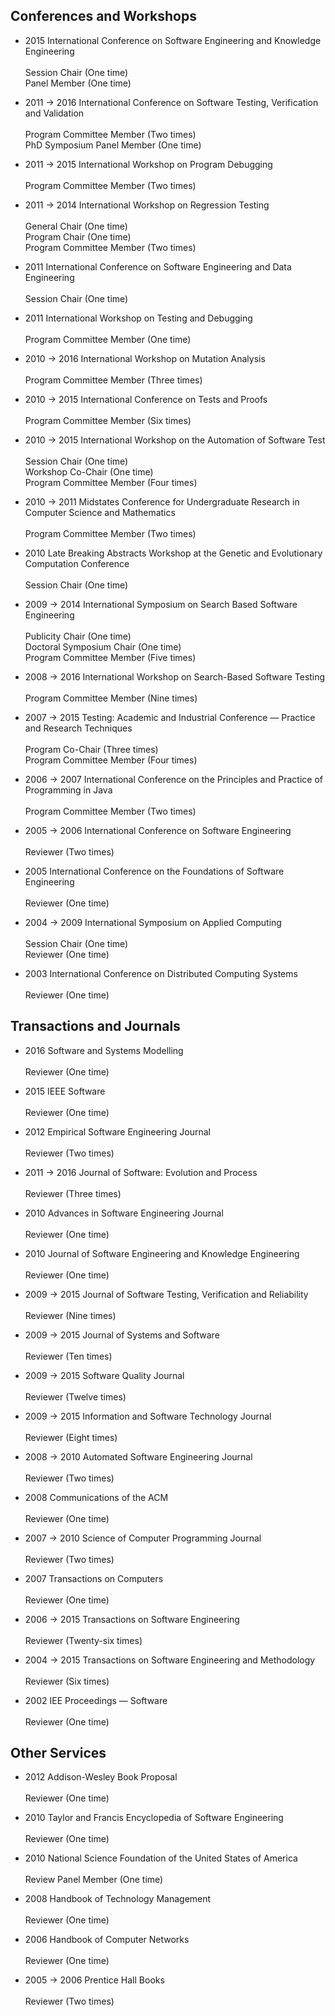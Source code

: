 ## Conferences and Workshops

<ul class="fa-ul">
<li><i class="fa-li fa fa-superpowers fa-lg"></i><div class="major"> 2015 International Conference on Software Engineering and Knowledge Engineering </div>
<br>  Session Chair (One time)
<br>  Panel Member (One time)
<p>
<li><i class="fa-li fa fa-superpowers fa-lg"></i><div class="major"> 2011 →  2016 International Conference on Software Testing, Verification and Validation </div>
<br>  Program Committee Member (Two times)
<br>  PhD Symposium Panel Member (One time)
<p>
<li><i class="fa-li fa fa-superpowers fa-lg"></i><div class="major"> 2011 →  2015 International Workshop on Program Debugging </div>
<br> Program Committee Member (Two times)
<p>
<li><i class="fa-li fa fa-superpowers fa-lg"></i><div class="major"> 2011 →  2014 International Workshop on Regression Testing </div>
<br>  General Chair (One time)
<br>  Program Chair (One time)
<br>  Program Committee Member (Two times)
<p>
<li><i class="fa-li fa fa-superpowers fa-lg"></i><div class="major"> 2011 International Conference on Software Engineering and Data Engineering </div>
<br> Session Chair (One time)
<p>
<li><i class="fa-li fa fa-superpowers fa-lg"></i><div class="major"> 2011 International Workshop on Testing and Debugging </div>
<br> Program Committee Member (One time)
<p>
<li><i class="fa-li fa fa-superpowers fa-lg"></i><div class="major"> 2010 →  2016 International Workshop on Mutation Analysis </div>
<br> Program  Committee Member (Three times)
<p>
<li><i class="fa-li fa fa-superpowers fa-lg"></i><div class="major"> 2010 →  2015 International Conference on Tests and Proofs </div>
<br> Program  Committee Member (Six times)
<p>
<li><i class="fa-li fa fa-superpowers fa-lg"></i><div class="major"> 2010 →  2015 International Workshop on the Automation of Software Test </div>
<br>  Session Chair (One time)
<br>  Workshop Co-Chair (One time)
<br>  Program Committee Member (Four times)
<p>
<li><i class="fa-li fa fa-superpowers fa-lg"></i><div class="major"> 2010 →  2011 Midstates Conference for Undergraduate Research in Computer Science and Mathematics </div>
<br> Program Committee Member (Two times)
<p>
<li><i class="fa-li fa fa-superpowers fa-lg"></i><div class="major"> 2010 Late Breaking Abstracts Workshop at the Genetic and Evolutionary Computation Conference </div>
<br> Session Chair (One time)
<p>
<li><i class="fa-li fa fa-superpowers fa-lg"></i><div class="major"> 2009 →  2014 International Symposium on Search Based Software Engineering </div>
<br>  Publicity Chair (One time)
<br>  Doctoral Symposium Chair (One time)
<br>  Program Committee Member (Five times)
<p>
<li><i class="fa-li fa fa-superpowers fa-lg"></i><div class="major"> 2008 →  2016 International Workshop on Search-Based Software Testing </div>
<br> Program  Committee Member (Nine times)
<p>
<li><i class="fa-li fa fa-superpowers fa-lg"></i><div class="major"> 2007 →  2015 Testing: Academic and Industrial Conference &mdash; Practice and Research Techniques </div>
<br>  Program Co-Chair (Three times)
<br>  Program Committee Member (Four times)
<p>
<li><i class="fa-li fa fa-superpowers fa-lg"></i><div class="major"> 2006 →  2007 International Conference on the Principles and Practice of Programming in Java </div>
<br> Program  Committee Member (Two times)
<p>
<li><i class="fa-li fa fa-superpowers fa-lg"></i><div class="major"> 2005 →  2006 International Conference on Software Engineering </div>
<br> Reviewer (Two times)
<p>
<li><i class="fa-li fa fa-superpowers fa-lg"></i><div class="major"> 2005 International Conference on the Foundations of Software Engineering </div>
<br> Reviewer (One time)
<p>
<li><i class="fa-li fa fa-superpowers fa-lg"></i><div class="major"> 2004 →  2009 International Symposium on Applied Computing </div>
<br>  Session Chair (One time)
<br>  Reviewer (One time)
<p>
<li><i class="fa-li fa fa-superpowers fa-lg"></i><div class="major"> 2003 International Conference on Distributed Computing Systems </div>
<br> Reviewer (One time)
<p>
</ul>

## Transactions and Journals

<ul class="fa-ul">
<li><i class="fa-li fa fa-superpowers fa-lg"></i><div class="major"> 2016 Software and Systems Modelling </div>
<br> Reviewer (One time)
<p>
<li><i class="fa-li fa fa-superpowers fa-lg"></i><div class="major"> 2015 IEEE Software </div>
<br> Reviewer (One time)
<p>
<li><i class="fa-li fa fa-superpowers fa-lg"></i><div class="major"> 2012 Empirical Software Engineering Journal </div>
<br> Reviewer (Two times)
<p>
<li><i class="fa-li fa fa-superpowers fa-lg"></i><div class="major"> 2011 →  2016 Journal of Software: Evolution and Process </div>
<br> Reviewer (Three times)
<p>
<li><i class="fa-li fa fa-superpowers fa-lg"></i><div class="major"> 2010 Advances in Software Engineering Journal </div>
<br> Reviewer (One time)
<p>
<li><i class="fa-li fa fa-superpowers fa-lg"></i><div class="major"> 2010 Journal of Software Engineering and Knowledge Engineering </div>
<br> Reviewer (One time)
<p>
<li><i class="fa-li fa fa-superpowers fa-lg"></i><div class="major"> 2009 →  2015 Journal of Software Testing, Verification and Reliability </div>
<br> Reviewer (Nine times)
<p>
<li><i class="fa-li fa fa-superpowers fa-lg"></i><div class="major"> 2009 →  2015 Journal of Systems and Software </div>
<br> Reviewer (Ten times)
<p>
<li><i class="fa-li fa fa-superpowers fa-lg"></i><div class="major"> 2009 →  2015 Software Quality Journal </div>
<br> Reviewer (Twelve times)
<p>
<li><i class="fa-li fa fa-superpowers fa-lg"></i><div class="major"> 2009 →  2015 Information and Software Technology Journal </div>
<br> Reviewer (Eight times)
<p>
<li><i class="fa-li fa fa-superpowers fa-lg"></i><div class="major"> 2008 →  2010 Automated Software Engineering Journal </div>
<br> Reviewer (Two times)
<p>
<li><i class="fa-li fa fa-superpowers fa-lg"></i><div class="major"> 2008 Communications of the ACM </div>
<br> Reviewer (One time)
<p>
<li><i class="fa-li fa fa-superpowers fa-lg"></i><div class="major"> 2007 →  2010 Science of Computer Programming Journal </div>
<br> Reviewer (Two times)
<p>
<li><i class="fa-li fa fa-superpowers fa-lg"></i><div class="major"> 2007 Transactions on Computers </div>
<br> Reviewer (One time)
<p>
<li><i class="fa-li fa fa-superpowers fa-lg"></i><div class="major"> 2006 →  2015 Transactions on Software Engineering </div>
<br> Reviewer (Twenty-six times)
<p>
<li><i class="fa-li fa fa-superpowers fa-lg"></i><div class="major"> 2004 →  2015 Transactions on Software Engineering and Methodology </div>
<br> Reviewer (Six times)
<p>
<li><i class="fa-li fa fa-superpowers fa-lg"></i><div class="major"> 2002 IEE Proceedings &mdash; Software </div>
<br> Reviewer (One time)
<p>
</ul>

## Other Services

<ul class="fa-ul">
<li><i class="fa-li fa fa-superpowers fa-lg"></i><div class="major"> 2012 Addison-Wesley Book Proposal </div>
<br> Reviewer (One time)
<p>
<li><i class="fa-li fa fa-superpowers fa-lg"></i><div class="major"> 2010 Taylor and Francis Encyclopedia of Software Engineering </div>
<br> Reviewer (One time)
<p>
<li><i class="fa-li fa fa-superpowers fa-lg"></i><div class="major"> 2010 National Science Foundation of the United States of America </div>
<br> Review Panel Member (One time)
<p>
<li><i class="fa-li fa fa-superpowers fa-lg"></i><div class="major"> 2008 Handbook of Technology Management </div>
<br> Reviewer (One time)
<p>
<li><i class="fa-li fa fa-superpowers fa-lg"></i><div class="major"> 2006 Handbook of Computer Networks </div>
<br> Reviewer (One time)
<p>
<li><i class="fa-li fa fa-superpowers fa-lg"></i><div class="major"> 2005 →  2006 Prentice Hall Books </div>
<br> Reviewer (Two times)
<p>
</ul>
